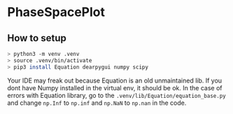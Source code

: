 # PhaseSpacePlot

## How to setup

```bash
> python3 -m venv .venv
> source .venv/bin/activate
> pip3 install Equation dearpygui numpy scipy
```

Your IDE may freak out because Equation is an old unmaintained lib. 
If you dont have Numpy installed in the virtual env, it should be ok.
In the case of errors with Equation library, go to the `.venv/lib/Equation/equation_base.py` and change `np.Inf` to `np.inf` and `np.NaN` to `np.nan` in the code.